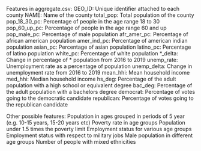 Features in aggregate.csv:
    GEO_ID: Unique identifier attached to each county
    NAME: Name of the county
    total_pop: Total population of the county
    pop_18_30_pc: Percentage of people in the age range 18 to 30
    pop_60_up_pc: Percentage of people in the age range 60 and up
    pop_male_pc: Percentage of male population
    afr_amer_pc: Percentage of african american population
    amer_ind_pc: Percentage of american indian population
    asian_pc: Percentage of asian population
    latino_pc: Percentage of latino population
    white_pc: Percentage of white population
    *_delta: Change in percentage of * population from 2016 to 2019
    unemp_rate: Unemployment rate as a percentage of population
    unemp_delta: Change in unemployment rate from 2016 to 2019
    mean_hhi: Mean household income
    med_hhi: Median household income
    hs_deg: Percentage of the adult population with a high school or equivalent degree
    bac_deg: Percentage of the adult population with a bachelors degree
    democrat: Percentage of votes going to the democratic candidate
    republican: Percentage of votes going to the republican candidate

Other possible features:
    Population in ages grouped in periods of 5 year (e.g. 10-15 years, 15-20 years etc)
    Poverty rate in age groups
    Population under 1.5 times the poverty limit
    Employment status for various age groups
    Employment status with respect to military jobs
    Male population in different age groups
    Number of people with mixed ethnicities

